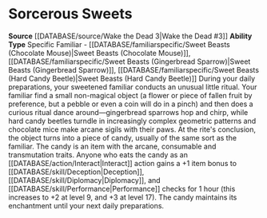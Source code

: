 ﻿---
ability_type: Specific Familiar - Sweet Beasts (Chocolate Mouse)
id: '107'
name: Sorcerous Sweets
rarity: Common
source: '[[DATABASE/source/Wake the Dead 3|Wake the Dead #3]]'
type: Familiar Ability

---
# Sorcerous Sweets

**Source** [[DATABASE/source/Wake the Dead 3|Wake the Dead #3]]
**Ability Type** Specific Familiar - [[DATABASE/familiarspecific/Sweet Beasts (Chocolate Mouse)|Sweet Beasts (Chocolate Mouse)]], [[DATABASE/familiarspecific/Sweet Beasts (Gingerbread Sparrow)|Sweet Beasts (Gingerbread Sparrow)]], [[DATABASE/familiarspecific/Sweet Beasts (Hard Candy Beetle)|Sweet Beasts (Hard Candy Beetle)]]
During your daily preparations, your sweetened familiar conducts an unusual little ritual. Your familiar find a small non-magical object (a flower or piece of fallen fruit by preference, but a pebble or even a coin will do in a pinch) and then does a curious ritual dance around—gingerbread sparrows hop and chirp, while hard candy beetles turndle in increasingly complex geometric patterns and chocolate mice make arcane sigils with their paws. At the rite's conclusion, the object turns into a piece of candy, usually of the same sort as the familiar. The candy is an item with the arcane, consumable and transmutation traits. Anyone who eats the candy as an [[DATABASE/action/Interact|Interact]] action gains a +1 item bonus to [[DATABASE/skill/Deception|Deception]], [[DATABASE/skill/Diplomacy|Diplomacy]], and [[DATABASE/skill/Performance|Performance]] checks for 1 hour (this increases to +2 at level 9, and +3 at level 17). The candy maintains its enchantment until your next daily preparations.